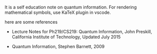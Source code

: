 It is a self education note on quantum information. For rendering mathematical symbols, use KaTeX plugin in vscode.

here are some references

- Lecture Notes for Ph219/CS219:
Quantum Information, John Preskill, California Institute of Technology, Updated July 2015

- Quantum Information, Stephen Barnett, 2009